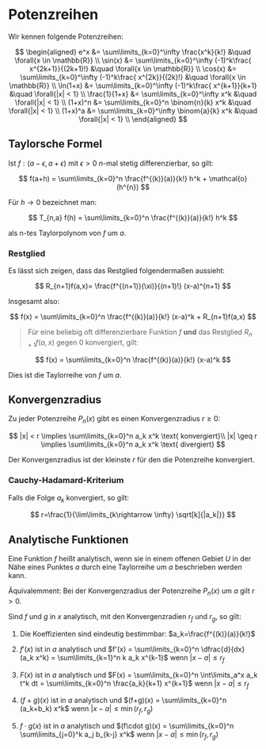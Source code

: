 # Potenzreihen

Wir kennen folgende Potenzreihen:

$$
\begin{aligned}
e^x &= \sum\limits_{k=0}^\infty \frac{x^k}{k!} &\quad \forall{x \in \mathbb{R}} \\
\sin(x) &= \sum\limits_{k=0}^\infty (-1)^k\frac{ x^{2k+1}}{(2k+1)!} &\quad \forall{x \in \mathbb{R}} \\
\cos(x) &= \sum\limits_{k=0}^\infty (-1)^k\frac{ x^{2k}}{(2k)!} &\quad \forall{x \in \mathbb{R}} \\
\ln(1+x) &= \sum\limits_{k=0}^\infty (-1)^k\frac{ x^{k+1}}{k+1} &\quad \forall{|x| < 1} \\
\frac{1}{1+x} &= \sum\limits_{k=0}^\infty x^k &\quad \forall{|x| < 1} \\
(1+x)^n &= \sum\limits_{k=0}^n \binom{n}{k} x^k &\quad \forall{|x| < 1} \\
(1+x)^a &= \sum\limits_{k=0}^\infty \binom{a}{k} x^k &\quad \forall{|x| < 1} \\
\end{aligned}
$$

## Taylorsche Formel

Ist $f: (a-\epsilon,a+\epsilon)$ mit $\epsilon >0$ $n$-mal stetig differenzierbar, so gilt:

$$
f(a+h) = \sum\limits_{k=0}^n \frac{f^{(k)}(a)}{k!} h^k + \mathcal{o}(h^{n})
$$

Für $h\rightarrow 0$ bezeichnet man:

$$
T_{n,a} f(h) = \sum\limits_{k=0}^n \frac{f^{(k)}(a)}{k!} h^k
$$

als n-tes Taylorpolynom von $f$ um $a$.

### Restglied

Es lässt sich zeigen, dass das Restglied folgendermaßen aussieht:

$$
R_{n+1}f(a,x)= \frac{f^{(n+1)}(\xi)}{(n+1)!} (x-a)^{n+1}
$$

Insgesamt also:

$$
f(x) = \sum\limits_{k=0}^n \frac{f^{(k)}(a)}{k!} (x-a)^k + R_{n+1}f(a,x)
$$

>Für eine beliebig oft differenzierbare Funktion $f$ **und**  das Restglied $R_{n+1}f(a,x)$ gegen $0$ konvergiert, gilt:

$$
f(x) = \sum\limits_{k=0}^n \frac{f^{(k)}(a)}{k!} (x-a)^k
$$

Dies ist die Taylorreihe von $f$ um $a$.

## Konvergenzradius

Zu jeder Potenzreihe $P_n(x)$ gibt es einen Konvergenzradius $r\geq 0$:

$$
|x| < r \implies \sum\limits_{k=0}^n a_k x^k \text{ konvergiert}\\
|x| \geq r \implies \sum\limits_{k=0}^n a_k x^k \text{ divergiert}
$$

Der Konvergenzradius ist der kleinste $r$ für den die Potenzreihe konvergiert.

### Cauchy-Hadamard-Kriterium

Falls die Folge $a_k$ konvergiert, so gilt:

$$
r=\frac{1}{\lim\limits_{k\rightarrow \infty} \sqrt[k]{|a_k|}}
$$

## Analytische Funktionen

Eine Funktion $f$ heißt analytisch, wenn sie in einem offenen Gebiet $U$ in der Nähe eines Punktes $a$ durch eine Taylorreihe um $a$ beschrieben werden kann.

Äquivalemment: Bei der Konvergenzradius der Potenzreihe $P_n(x)$ um $a$ gilt $r>0$.

Sind $f$ und $g$ in $x$ analytisch, mit den Konvergenzradien $r_f$ und $r_g$, so gilt:

1. Die Koeffizienten sind eindeutig bestimmbar: $a_k=\frac{f^{(k)}(a)}{k!}$

2. $f'(x)$ ist in $a$ analytisch und $f'(x) = \sum\limits_{k=0}^n \dfrac{d}{dx} (a_k x^k) = \sum\limits_{k=1}^n k a_k x^{k-1}$ wenn $|x-a| \leq r_f$

3. $F(x)$ ist in $a$ analytisch und $F(x) = \sum\limits_{k=0}^n \int\limits_a^x a_k t^k dt = \sum\limits_{k=0}^n \frac{a_k}{k+1} x^{k+1}$ wenn $|x-a| \leq r_f$

4. $(f+g)(x)$ ist in $a$ analytisch und $(f+g)(x) = \sum\limits_{k=0}^n (a_k+b_k) x^k$ wenn $|x-a| \leq \min(r_f,r_g)$

5. $f\cdot g(x)$ ist in $a$ analytisch und $(f\cdot g)(x) = \sum\limits_{k=0}^n \sum\limits_{j=0}^k a_j b_{k-j} x^k$ wenn $|x-a| \leq \min(r_f,r_g)$

